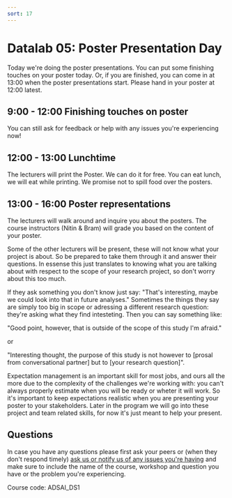 ```yaml
---
sort: 17
---
```


# Datalab 05: Poster Presentation Day

Today we're doing the poster presentations. You can put some finishing touches on your poster today. Or, if you are finished, you can come in at 13:00 when the poster presentations start. Please hand in your poster at 12:00 latest.

## 9:00 - 12:00 Finishing touches on poster
You can still ask for feedback or help with any issues you're experiencing now!

## 12:00 - 13:00 Lunchtime
The lecturers will print the Poster. We can do it for free. You can eat lunch, we will eat while printing. We promise not to spill food over the posters.

## 13:00 - 16:00 Poster representations
The lecturers will walk around and inquire you about the posters. The course instructors (Nitin & Bram) will grade you based on the content of your poster.

Some of the other lecturers will be present, these will not know what your project is about. So be prepared to take them through it and answer their questions. In essense this just translates to knowing what you are talking about with respect to the scope of your research project, so don't worry about this too much.

If they ask something you don't know just say: "That's interesting, maybe we could look into that in future analyses."
Sometimes the things they say are simply too big in scope or adressing a different research question: they're asking what they find intesteting. Then you can say something like:

"Good point, however, that is outside of the scope of this study I'm afraid."

or

"Interesting thought, the purpose of this study is not however to [prosal from conversational partner] but to [your research question]".


Expectation management is an important skill for most jobs, and ours all the more due to the complexity of the challenges we're working with: you can't always properly estimate when you will be ready or wheter it will work. So it's important to keep expectations realistic when you are presenting your poster to your stakeholders. Later in the program we will go into these project and team related skills, for now it's just meant to help your present.


## Questions
In case you have any questions please first ask your peers or (when they don't respond timely) [ask us or notify us of any issues you're having](https://github.com/BredaUniversity/AAI-DM/issues/new) and make sure to include the name of the course, workshop and question you have or the problem you're experiencing.


Course code: ADSAI_DS1
